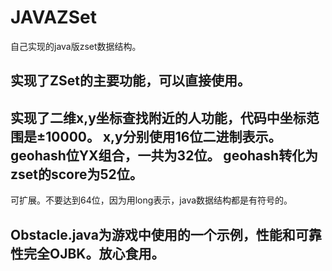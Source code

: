 # JAVAZSet
自己实现的java版zset数据结构。

## 实现了ZSet的主要功能，可以直接使用。
## 实现了二维x,y坐标查找附近的人功能，代码中坐标范围是±10000。   x,y分别使用16位二进制表示。geohash位YX组合，一共为32位。    geohash转化为zset的score为52位。   
可扩展。不要达到64位，因为用long表示，java数据结构都是有符号的。
## Obstacle.java为游戏中使用的一个示例，性能和可靠性完全OJBK。放心食用。
